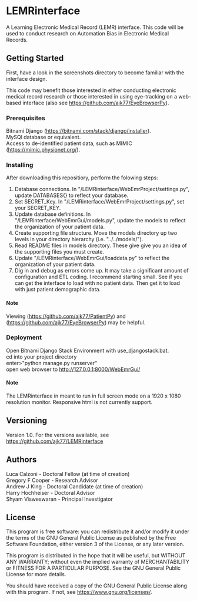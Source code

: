 # LEMRinterface

A Learning Electronic Medical Record (LEMR) interface. 
This code will be used to conduct research on Automation Bias in Electronic Medical Records.

## Getting Started

First, have a look in the screenshots directory to become familiar with the interface design. 

This code may benefit those interested in either conducting electronic medical record research or those interested in
using eye-tracking on a web-based interface (also see https://github.com/ajk77/EyeBrowserPy).

### Prerequisites

Bitnami Django (https://bitnami.com/stack/django/installer).<br />
MySQl database or equivalent.<br />
Access to de-identified patient data, such as MIMIC (https://mimic.physionet.org/).

### Installing

After downloading this repositiory, perform the folowing steps:<br />
1. Database connections. In "/LEMRinterface/WebEmrProject/settings.py", update DATABASES{} to reflect your database.
2. Set SECRET_Key. In "/LEMRinterface/WebEmrProject/settings.py", set your SECRET_KEY.
3. Update database definitions. In "/LEMRinterface/WebEmrGui/models.py", update the models to reflect the organization of your patient
data.
4. Create supporting file structure. Move the models directory up two levels in your directory hierarchy (i.e. "../../models/").
5. Read README files in models directory. These give give you an idea of the supporting files you must create.
6. Update "/LEMRinterface/WebEmrGui/loaddata.py" to reflect the organization of your patient data.
7. Dig in and debug as errors come up. It may take a significant amount of configuration and ETL coding. I recommend starting small. See
if you can get the interface to load with no patient data. Then get it to load with just patient demographic data.

#### Note

Viewing (https://github.com/ajk77/PatientPy) and (https://github.com/ajk77/EyeBrowserPy) may be helpful.

### Deployment

Open Bitnami Django Stack Environment with use_djangostack.bat.<br />
cd into your project directory<br />
enter>"python manage.py runserver"<br />
open web browser to http://127.0.0.1:8000/WebEmrGui/

#### Note

The LEMRinterface in meant to run in full screen mode on a 1920 x 1080 resolution monitor. Responsive html is not
currently support.

## Versioning

Version 1.0. For the versions available, see https://github.com/ajk77/LEMRinterface

## Authors

Luca Calzoni - Doctoral Fellow (at time of creation)<br/>
Gregory F Cooper - Research Advisor<br/>
Andrew J King - Doctoral Candidate (at time of creation)<br/>
Harry Hochheiser - Doctoral Advisor<br/>
Shyam Visweswaran - Principal Investigator<br/>


## License

This program is free software: you can redistribute it and/or modify
it under the terms of the GNU General Public License as published by
the Free Software Foundation, either version 3 of the License, or
any later version.

This program is distributed in the hope that it will be useful,
but WITHOUT ANY WARRANTY; without even the implied warranty of
MERCHANTABILITY or FITNESS FOR A PARTICULAR PURPOSE.  See the
GNU General Public License for more details.

You should have received a copy of the GNU General Public License
along with this program.  If not, see <https://www.gnu.org/licenses/>.
